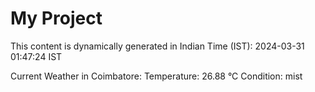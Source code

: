 # My Project

This content is dynamically generated in Indian Time (IST): 2024-03-31 01:47:24 IST


Current Weather in Coimbatore:
Temperature: 26.88 °C
Condition: mist
